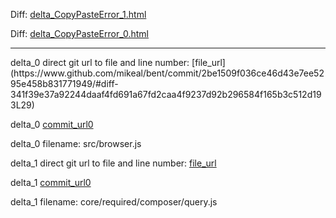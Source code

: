 Diff: [delta_CopyPasteError_1.html](./delta_CopyPasteError_1.html)

Diff: [delta_CopyPasteError_0.html](./delta_CopyPasteError_0.html)

<hr>
delta_0 direct git url to file and line number: [file_url](https://www.github.com/mikeal/bent/commit/2be1509f036ce46d43e7ee5295e458b831771949/#diff-341f39e37a92244daaf4fd691a67fd2caa4f9237d92b296584f165b3c512d193L29)

delta_0 [commit_url0](https://www.github.com/mikeal/bent/commit/2be1509f036ce46d43e7ee5295e458b831771949)

delta_0 filename: src/browser.js



delta_1 direct git url to file and line number: [file_url](https://www.github.com/keithwhor/nodal/commit/dc05f8d19be07487fd75847c84f72ad543b17c03/#diff-53eb27a5169904a3022d04edefd4af21b4382f84efa39ba12a7a001047b3ac19L294)

delta_1 [commit_url0](https://www.github.com/keithwhor/nodal/commit/dc05f8d19be07487fd75847c84f72ad543b17c03)

delta_1 filename: core/required/composer/query.js



